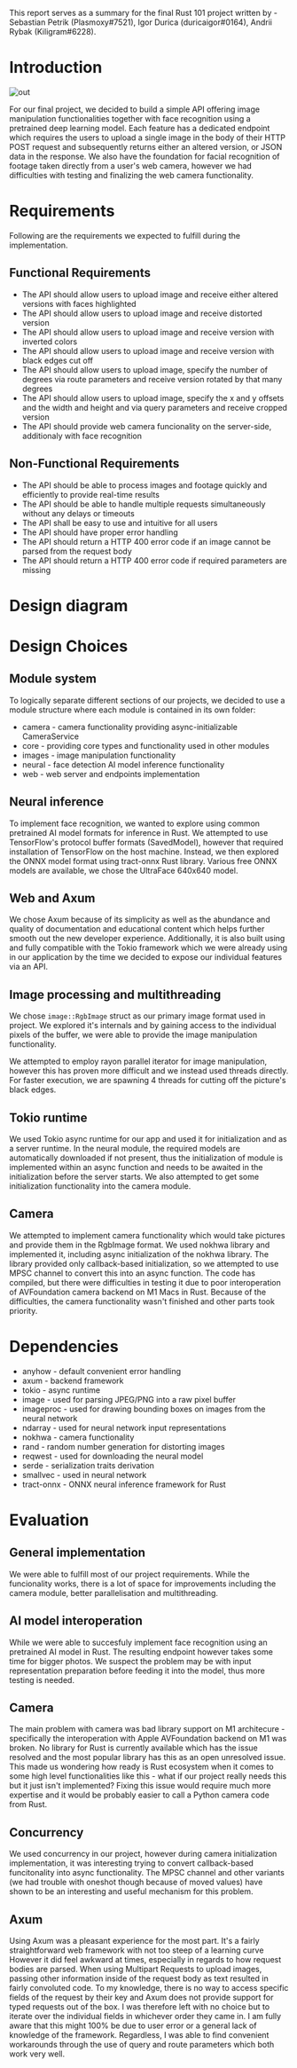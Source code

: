 This report serves as a summary for the final Rust 101 project written by - Sebastian Petrik (Plasmoxy#7521), Igor Durica (duricaigor#0164), Andrii Rybak (Kiligram#6228).

# Introduction

![out](https://user-images.githubusercontent.com/31391787/228638774-5de3e49c-0058-4f22-b1c6-9b8f4413c94f.jpg)

For our final project, we decided to build a simple API offering image manipulation functionalities together with face recognition using a pretrained deep learning model.
Each feature has a dedicated endpoint which requires the users to upload a single image in the body of their HTTP POST request and subsequently returns either an altered version, or
JSON data in the response.
We also have the foundation for facial recognition of footage taken directly from a user's web camera, however we had difficulties with testing and finalizing the web camera functionality.

# Requirements

Following are the requirements we expected to fulfill during the implementation.

## Functional Requirements

- The API should allow users to upload image and receive either altered versions with faces highlighted
- The API should allow users to upload image and receive distorted version
- The API should allow users to upload image and receive version with inverted colors
- The API should allow users to upload image and receive version with black edges cut off
- The API should allow users to upload image, specify the number of degrees via route parameters and receive version rotated by that many degrees
- The API should allow users to upload image, specify the x and y offsets and the width and height and via query parameters and receive cropped version
- The API should provide web camera funcionality on the server-side, additionaly with face recognition

## Non-Functional Requirements

- The API should be able to process images and footage quickly and efficiently to provide real-time results
- The API should be able to handle multiple requests simultaneously without any delays or timeouts
- The API shall be easy to use and intuitive for all users
- The API should have proper error handling 
- The API should return a HTTP 400 error code if an image cannot be parsed from the request body
- The API should return a HTTP 400 error code if required parameters are missing 

# Design diagram

# Design Choices

## Module system
To logically separate different sections of our projects, we decided to use a module structure where each module is contained in its own folder:
- camera - camera functionality providing async-initializable CameraService
- core - providing core types and functionality used in other modules
- images - image manipulation functionality
- neural - face detection AI model inference functionality
- web -  web server and endpoints implementation

## Neural inference
To implement face recognition, we wanted to explore using common pretrained AI model formats for inference in Rust. We attempted to use TensorFlow's protocol buffer formats (SavedModel), however that required
installation of TensorFlow on the host machine. Instead, we then explored the ONNX model format using tract-onnx Rust library. Various free ONNX models are available, we chose the UltraFace 640x640 model.

## Web and Axum

We chose Axum because of its simplicity as well as the abundance and quality of documentation and educational content which helps further smooth out the new developer experience.
Additionally, it is also built using and fully compatible with the Tokio framework which we were already using in our application by the time we decided to expose our individual features via an API.

## Image processing and multithreading 
We chose `image::RgbImage` struct as our primary image format used in project. We explored it's internals and by gaining access to the individual pixels of the buffer, we were able
to provide the image manipulation functionality.

We attempted to employ rayon parallel iterator for image manipulation, however this has proven more difficult and we instead used threads directly.
For faster execution, we are spawning 4 threads for cutting off the picture's black edges.

## Tokio runtime
We used Tokio async runtime for our app and used it for initialization and as a server runtime. In the neural module, the required models are automatically downloaded if not present, thus
the initialization of module is implemented within an async function and needs to be awaited in the initialization before the server starts. We also attempted to get some initialization functionality
into the camera module.

## Camera
We attempted to implement camera functionality which would take pictures and provide them in the RgbImage format. We used nokhwa library and implemented it, including async initialization of the nokhwa library.
The library provided only callback-based initialization, so we attempted to use MPSC channel to convert this into an async function. The code has compiled, but there were difficulties in testing
it due to poor interoperation of AVFoundation camera backend on M1 Macs in Rust. Because of the difficulties, the camera functionality wasn't finished and other parts took priority.

# Dependencies

- anyhow - default convenient error handling
- axum - backend framework
- tokio - async runtime
- image - used for parsing JPEG/PNG into a raw pixel buffer
- imageproc - used for drawing bounding boxes on images from the neural network 
- ndarray - used for neural network input representations
- nokhwa - camera functionality
- rand - random number generation for distorting images
- reqwest - used for downloading the neural model
- serde - serialization traits derivation
- smallvec - used in neural network
- tract-onnx - ONNX neural inference framework for Rust

# Evaluation

## General implementation
We were able to fulfill most of our project requirements. While the funcionality works, there is a lot of space for improvements including the camera module, better parallelisation and multithreading.

## AI model interoperation
While we were able to succesfuly implement face recognition using an pretrained AI model in Rust. The resulting endpoint however takes some time for bigger photos. We suspect the problem may be with input
representation preparation before feeding it into the model, thus more testing is needed.

## Camera
The main problem with camera was bad library support on M1 architecure - specifically the interoperation with Apple AVFoundation backend on M1 was broken. No library for Rust is currently available which has the issue resolved and the most popular library has this as an open unresolved issue. This made us wondering how ready is Rust ecosystem when it comes to some high level functionalities like this - what if our project really needs this but it just isn't implemented?
Fixing this issue would require much more expertise and it would be probably easier to call a Python camera code from Rust.

## Concurrency
We used concurrency in our project, however during camera initialization implementation, it was interesting trying to convert callback-based funcitonality into async functionality. The MPSC channel and other variants (we had trouble with oneshot though because of moved values) have shown to be an interesting and useful mechanism for this problem.

## Axum

Using Axum was a pleasant experience for the most part.
It's a fairly straightforward web framework with not too steep of a learning curve
However it did feel awkward at times, especially in regards to how request bodies are parsed.
When using Multipart Requests to upload images, passing other information inside of the request body as text resulted in fairly convoluted code.
To my knowledge, there is no way to access specific fields of the request by their key and Axum does not provide support for typed requests out of the box.
I was therefore left with no choice but to iterate over the individual fields in whichever order they came in.
I am fully aware that this might 100% be due to user error or a general lack of knowledge of the framework.
Regardless, I was able to find convenient workarounds through the use of query and route parameters which both work very well. 

